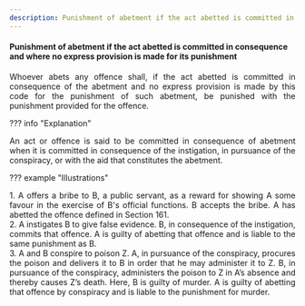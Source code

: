 ```yaml
---
description: Punishment of abetment if the act abetted is committed in consequence and where no express provision is made for its punishment
---
```


#### Punishment of abetment if the act abetted is committed in consequence and where no express provision is made for its punishment
<div style="text-align: justify">

Whoever abets any offence shall, if the act abetted is committed in consequence of the abetment and no express provision is made by this code for the punishment of such abetment, be punished with the punishment provided for the offence.

</div>

??? info "Explanation"
    <div style="text-align: justify"> An act or offence is said to be committed in consequence of abetment when it is committed in consequence of the instigation, in pursuance of the conspiracy, or with the aid that constitutes the abetment.

??? example "Illustrations"
    <div style="text-align: justify"> 1. A offers a bribe to B, a public servant, as a reward for showing A some favour in the exercise of B's official functions. B accepts the bribe. A has abetted the offence defined in Section 161.
    <div style="text-align: justify"> 2. A instigates B to give false evidence. B, in consequence of the instigation, commits that offence. A is guilty of abetting that offence and is liable to the same punishment as B.
    <div style="text-align: justify"> 3. A and B conspire to poison Z. A, in pursuance of the conspiracy, procures the poison and delivers it to B in order that he may administer it to Z. B, in pursuance of the conspiracy, administers the poison to Z in A’s absence and thereby causes Z’s death. Here, B is guilty of murder. A is guilty of abetting that offence by conspiracy and is liable to the punishment for murder.
